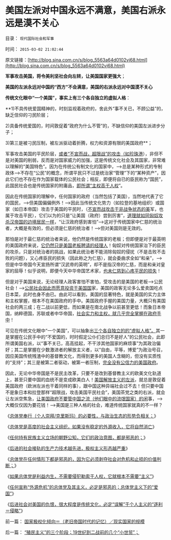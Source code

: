 # 美国左派对中国永远不满意，美国右派永远是漠不关心

目录： `现代国际社会和军事` 

时间： `2015-03-02 21:02:44` 

原文链接：[http://blog.sina.com.cn/s/blog_5563a64d0102vj68.html](http://blog.sina.com.cn/s/blog_5563a64d0102vj68.html)

**军事攻击美国，将令美利坚社会向左转，让美国国家更强大**；

**美国的左派永远对中国的“西方”不会满意，美国的右派永远对中国漠不关心**

**传统文化眼中“一个美国”，事实上有三个各自独立的虚拟人格**：

**1)不具传统爱国精神的，时刻监视着政府的，舍此外“事不关已，不顾公益”的，缺乏信仰的刁民阶层；

2)具备传统爱国的，时间敦促着“政府为什么不管”的，不缺信仰的美国左派进步分子；

3)第三是被刁民压制，被左派驱动着折腾，权力和资源有限的美国政府**；

军事攻击美国的平民阶层，[或者“不宣而战，超限战”的攻击（如珍珠港](../../../2013/4/8/战争是有限的，革命是有限的，还有乔良老师的《超限战》.md)），非但不是对美国的削弱，反而是对国家威力的加强，这是传统文化社会及其国家，非常难以理解的“美国特色”。因为在传统公有制文化的国家中，——>总是某种形式的专制政体——>不存在“公民”的概念，所谓平民只不过是统治家“管理”下的“某种资产”，因此它们也不存在作为国家载体的公民社会；相反，即便将自已的臣民称为“国民”，此国民社会也是传统国家的附庸品，[即所谓“主权高于人权](../../../2012/12/19/危机管理中的“亡党”危机；公有制背景的“亡党”是重大危机；.md)”。

因此在传统国家的理解中，任何国家的政府（当然包括了美国），当然地代表了它的国民，——>但美国偏偏例外！——>因此当传统文化势力（如拉登的基地组织）或国家（如日本帝国）攻击于美国的平民时，（[不宣而战攻击于非战争状态的美](../../../2011/1/14/日本的战争目的和汪精卫南京政权的性质.md)军，也属于攻击平民），它们以为的只是“让美国（政府）尝到厉害”，[道理就如同匈奴攻杀汉帝国的边境居民一样](../../../2011/8/22/蛮族是奴隶社会伴生物；蛮族是集体奴隶.md)，“让汉政府感到害怕”——>这对于传统国家中仁慈的统治者，大概是有效的，但必须是仁慈的统治者！——>但对美国则是无效的。

那怕是对于最仁慈的统治者来说，他仍然是传统国家的老板；但即便是对于最英明的美国政府来说，[它仍然只是美国老板聘请的经理人](../../../2015/2/5/“不可让渡的权力”对统治合法性的否定，政客，企业家及经理人.md)！匈奴对传统国家治下的臣民的攻杀，只是对统治者的挑战，如果此统治者不能消除匈奴的侵扰（不是击败不击败的问题），又心疼臣民的损失（因此称之为仁慈），就会委曲求全如“和亲”，——>但是中华帝国今天宣扬所谓“汉武帝的英明”，却不是指汉帝的仁慈，而是和亲对皇家的屈辱！似乎说明，即便今天中华帝国艺术家，[也未仁慈到心疼平民的损失](../../../2009/9/28/中国怀旧复古的乌托邦传统文化.md)！

但是对于美国来说，无论经理人政客害怕不害怕，受攻击的是美国的老板——>公民社会！——>[公民社会因此而愿意投资于美国国](../../../2012/12/19/外侮战争威胁下，公有制成为合理的国家体制.md)家，美国的政客无论多么爱卖国吃点日本菜，此时也身不由已。由此可以看到，美国的显著特色，就是美国的实力主体和主权掌握，根本不在美国政府的手中。美国政府手握的美国力量，大概只有美国社会的两三成；在二战以前更低，而如果是在南北战争以前甚至更低！而象日本帝国，纳粹德国，苏联或者中华帝国，[社会实力和主权，就几乎完全掌握在政府手中](../../../2014/9/3/中国还在为惨败于甲午，举国叫好“再来一次”.md)！

可见在传统文化眼中“一个美国”，可以抽象出[三个各自独立的的“虚拟人格”。](../../../2014/9/28/美国不是马克思理解的“国”，苏联不是联邦意义上的“联”.md)其一是掌握在公民手中的“不爱国的，时时假定公仆们总归不是好人”的公民社会，此即所谓美国右派，以“事不关已，高高挂起，不干涉其他国家的麻烦事”为其政治偏好；其二是掌握在少数激进者的解放主义者，以“自由，平等，博爱”为政治号召，因应美国传统残渣中的基督教文化，而得到更多的美国人含糊的，但没有实质性的“支持”；其三是被第二者驱动，被第一者压制，[完全没有公信力的美国政府](../../../2012/6/26/美国政府的政治地位，比中国政府低得多！.md)。

因此，无论中华帝国是不是民主改革，只要不是改到基督教主义的欧美文化轨道上，甚至只要中国的血统不是变成欧美白人！[美国解放主义的左派](../../../2014/4/25/美国左派的《民主和市场》与中国公知的共识.md)，就总是敦促着美国政府（欧洲左派也干着同样的事），跟中国这种异端社会过不去！但只要中国不是象日本和拉登那样“超限战，攻击美国平民社会”，美国茶党之类的右派，就会让左派空焦急，[让美国政府不要管中国之流（他们眼中的流氓国家）的闲](../../../2008/12/21/美国已经达到了经济地位扩张的极限.md)事，——>大概仅仅因为要花钱！——>美国是三种人格的社会，难道传统国家就真的不一样？

《[总体党奉行（个人崇拜/克里斯玛）的必要性，与政治生态的形势负相关；](../../../2015/2/22/总体党奉行（个人崇拜／克里斯玛）,与政治形势负相关.md)》

《[总体党是高度的社会主义组织，如果没有稳定的外源收入，它将自然消亡](../../../2015/2/23/天主教的历史，及政治上的歹徒，经济上的强盗，道德上的流氓.md)》

《[任何持有民族主义立场的朝野公知，它们的政治意图，都是邪恶的；](../../../2015/2/24/天主教“亡党危机”史，总体党必需要的“外源危机”.md)》

《[后进的社会接轨的生产力技术越先进，极权主义形态越严重](../../../2015/2/25/“危机管理法则－集权定理”，衡量法西斯化的危险程度.md)》

《[总体党在任何情形下都是邪恶的，因为它必须剥夺社会对危机和止损的价值判断；](../../../2015/2/26/总体党主义，最根本的纲领总是“示形于外，实侵于内”.md)》

《[如果总体党是利益内生，不需要侵犯勒索于人权，它就根本不需要“主义”](../../../2015/2/27/自由人有结成“总体党”的自由吗？总体党主义对比以色列的基布兹.md)》

《[任何宣称“外源危机”的总体党及其主义，必定是邪恶的；总体党主义下的“爱国”](../../../2015/2/28/总体党对社会利益的索取，必定先于其从事任何“主义”；.md)》

《[后进社会对美国的仇恨，很大程度是传统文化，必定“误解”于个人主义的“逐利＝侵略”](../../../2015/3/1/救国为号召只存在于后进社会,911和珍珠港对美国的影响.md)》

前一篇： [国家极权化倾向＝（老旧帝国时代的记忆）／现实国家的规模](../../../2015/3/8/国家极权化倾向＝（老旧帝国时代的记忆）／现实国家的规模.md)

后一篇： [“殖民主义”的三个阶段；19世纪到二战前的几个“小世贸”；](../../../2015/1/27/“殖民主义”的三个阶段；19世纪到二战前的几个“小世贸”；.md)

